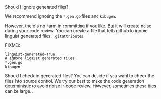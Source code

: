 Should I ignore generated files?

We recommend ignoring the `*.gen.go` files and `kibugen`.

However, there's no harm in committing if you like.
But it will create noise during your code review.
You can create a file that tells github to ignore linguist generated files.
`.gitattributes`

FIXMEo
```gitignore
linguist-generated=true
# ignore liguist generated files
*.gen.go
kibugen
```

Should I check in generated files?
You can decide if you want to check the files into source control.
We try our best to make the code generation deterministic to avoid noise in code review.
However, sometimes these files can be large...
